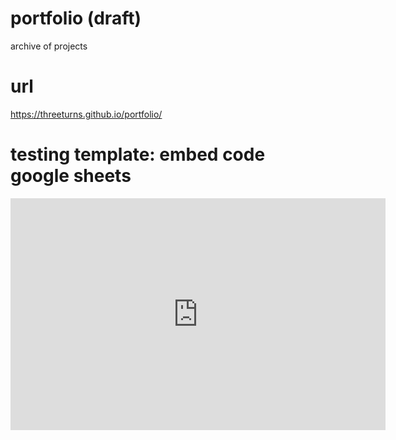 # portfolio (draft)
archive of projects
# url
https://threeturns.github.io/portfolio/ 
# testing template: embed code google sheets
<iframe width="600" height="371" seamless frameborder="0" scrolling="no" src="https://docs.google.com/spreadsheets/d/e/2PACX-1vRBLHJu08XYdbqnmGfR-zUrM6DVFdD3WZ2eJ2s5WdohGELW3102QwqAb_nHlQwqPfINA3NHWzS0QebS/pubchart?oid=1940686716&amp;format=interactive"></iframe>
 
